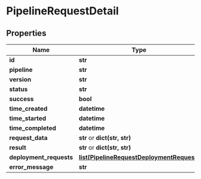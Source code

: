 # PipelineRequestDetail

## Properties
Name | Type | Notes
------------ | ------------- | -------------
**id** | **str** | 
**pipeline** | **str** | [optional] 
**version** | **str** | 
**status** | **str** | 
**success** | **bool** | [optional] 
**time_created** | **datetime** | 
**time_started** | **datetime** | [optional] 
**time_completed** | **datetime** | [optional] 
**request_data** | **str** or **dict(str, str)** | [optional] 
**result** | **str** or **dict(str, str)** | [optional] 
**deployment_requests** | [**list[PipelineRequestDeploymentRequest]**](PipelineRequestDeploymentRequest.md) | 
**error_message** | **str** | [optional] 


